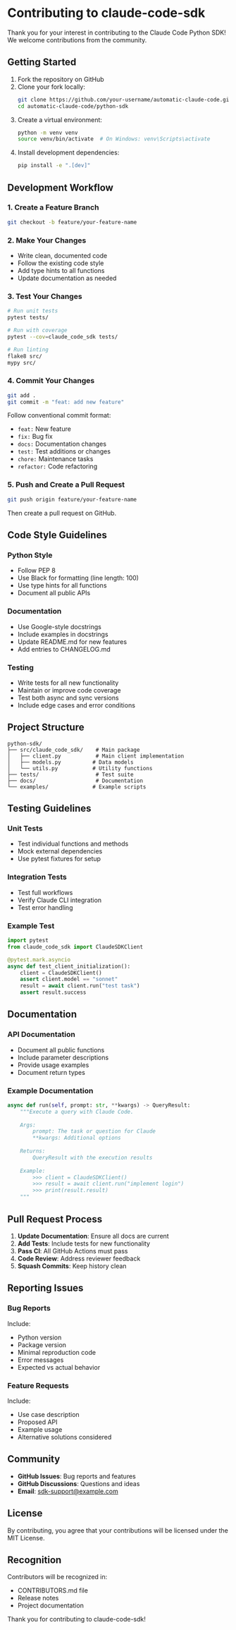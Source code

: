 # Contributing to claude-code-sdk

Thank you for your interest in contributing to the Claude Code Python SDK! We welcome contributions from the community.

## Getting Started

1. Fork the repository on GitHub
2. Clone your fork locally:
   ```bash
   git clone https://github.com/your-username/automatic-claude-code.git
   cd automatic-claude-code/python-sdk
   ```
3. Create a virtual environment:
   ```bash
   python -m venv venv
   source venv/bin/activate  # On Windows: venv\Scripts\activate
   ```
4. Install development dependencies:
   ```bash
   pip install -e ".[dev]"
   ```

## Development Workflow

### 1. Create a Feature Branch
```bash
git checkout -b feature/your-feature-name
```

### 2. Make Your Changes
- Write clean, documented code
- Follow the existing code style
- Add type hints to all functions
- Update documentation as needed

### 3. Test Your Changes
```bash
# Run unit tests
pytest tests/

# Run with coverage
pytest --cov=claude_code_sdk tests/

# Run linting
flake8 src/
mypy src/
```

### 4. Commit Your Changes
```bash
git add .
git commit -m "feat: add new feature"
```

Follow conventional commit format:
- `feat:` New feature
- `fix:` Bug fix
- `docs:` Documentation changes
- `test:` Test additions or changes
- `chore:` Maintenance tasks
- `refactor:` Code refactoring

### 5. Push and Create a Pull Request
```bash
git push origin feature/your-feature-name
```

Then create a pull request on GitHub.

## Code Style Guidelines

### Python Style
- Follow PEP 8
- Use Black for formatting (line length: 100)
- Use type hints for all functions
- Document all public APIs

### Documentation
- Use Google-style docstrings
- Include examples in docstrings
- Update README.md for new features
- Add entries to CHANGELOG.md

### Testing
- Write tests for all new functionality
- Maintain or improve code coverage
- Test both async and sync versions
- Include edge cases and error conditions

## Project Structure

```
python-sdk/
├── src/claude_code_sdk/    # Main package
│   ├── client.py           # Main client implementation
│   ├── models.py          # Data models
│   └── utils.py           # Utility functions
├── tests/                  # Test suite
├── docs/                   # Documentation
└── examples/              # Example scripts
```

## Testing Guidelines

### Unit Tests
- Test individual functions and methods
- Mock external dependencies
- Use pytest fixtures for setup

### Integration Tests
- Test full workflows
- Verify Claude CLI integration
- Test error handling

### Example Test
```python
import pytest
from claude_code_sdk import ClaudeSDKClient

@pytest.mark.asyncio
async def test_client_initialization():
    client = ClaudeSDKClient()
    assert client.model == "sonnet"
    result = await client.run("test task")
    assert result.success
```

## Documentation

### API Documentation
- Document all public functions
- Include parameter descriptions
- Provide usage examples
- Document return types

### Example Documentation
```python
async def run(self, prompt: str, **kwargs) -> QueryResult:
    """Execute a query with Claude Code.
    
    Args:
        prompt: The task or question for Claude
        **kwargs: Additional options
        
    Returns:
        QueryResult with the execution results
        
    Example:
        >>> client = ClaudeSDKClient()
        >>> result = await client.run("implement login")
        >>> print(result.result)
    """
```

## Pull Request Process

1. **Update Documentation**: Ensure all docs are current
2. **Add Tests**: Include tests for new functionality
3. **Pass CI**: All GitHub Actions must pass
4. **Code Review**: Address reviewer feedback
5. **Squash Commits**: Keep history clean

## Reporting Issues

### Bug Reports
Include:
- Python version
- Package version
- Minimal reproduction code
- Error messages
- Expected vs actual behavior

### Feature Requests
Include:
- Use case description
- Proposed API
- Example usage
- Alternative solutions considered

## Community

- **GitHub Issues**: Bug reports and features
- **GitHub Discussions**: Questions and ideas
- **Email**: sdk-support@example.com

## License

By contributing, you agree that your contributions will be licensed under the MIT License.

## Recognition

Contributors will be recognized in:
- CONTRIBUTORS.md file
- Release notes
- Project documentation

Thank you for contributing to claude-code-sdk!